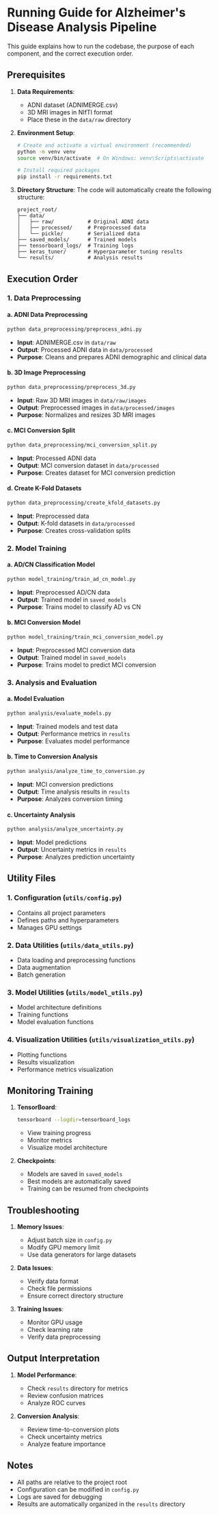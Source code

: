 # Running Guide for Alzheimer's Disease Analysis Pipeline

This guide explains how to run the codebase, the purpose of each component, and the correct execution order.

## Prerequisites

1. **Data Requirements**:
   - ADNI dataset (ADNIMERGE.csv)
   - 3D MRI images in NIfTI format
   - Place these in the `data/raw` directory

2. **Environment Setup**:
   ```bash
   # Create and activate a virtual environment (recommended)
   python -m venv venv
   source venv/bin/activate  # On Windows: venv\Scripts\activate
   
   # Install required packages
   pip install -r requirements.txt
   ```

3. **Directory Structure**:
   The code will automatically create the following structure:
   ```
   project_root/
   ├── data/
   │   ├── raw/           # Original ADNI data
   │   ├── processed/     # Preprocessed data
   │   └── pickle/        # Serialized data
   ├── saved_models/      # Trained models
   ├── tensorboard_logs/  # Training logs
   ├── keras_tuner/       # Hyperparameter tuning results
   └── results/           # Analysis results
   ```

## Execution Order

### 1. Data Preprocessing

#### a. ADNI Data Preprocessing
```bash
python data_preprocessing/preprocess_adni.py
```
- **Input**: ADNIMERGE.csv in `data/raw`
- **Output**: Processed ADNI data in `data/processed`
- **Purpose**: Cleans and prepares ADNI demographic and clinical data

#### b. 3D Image Preprocessing
```bash
python data_preprocessing/preprocess_3d.py
```
- **Input**: Raw 3D MRI images in `data/raw/images`
- **Output**: Preprocessed images in `data/processed/images`
- **Purpose**: Normalizes and resizes 3D MRI images

#### c. MCI Conversion Split
```bash
python data_preprocessing/mci_conversion_split.py
```
- **Input**: Processed ADNI data
- **Output**: MCI conversion dataset in `data/processed`
- **Purpose**: Creates dataset for MCI conversion prediction

#### d. Create K-Fold Datasets
```bash
python data_preprocessing/create_kfold_datasets.py
```
- **Input**: Preprocessed data
- **Output**: K-fold datasets in `data/processed`
- **Purpose**: Creates cross-validation splits

### 2. Model Training

#### a. AD/CN Classification Model
```bash
python model_training/train_ad_cn_model.py
```
- **Input**: Preprocessed AD/CN data
- **Output**: Trained model in `saved_models`
- **Purpose**: Trains model to classify AD vs CN

#### b. MCI Conversion Model
```bash
python model_training/train_mci_conversion_model.py
```
- **Input**: Preprocessed MCI conversion data
- **Output**: Trained model in `saved_models`
- **Purpose**: Trains model to predict MCI conversion

### 3. Analysis and Evaluation

#### a. Model Evaluation
```bash
python analysis/evaluate_models.py
```
- **Input**: Trained models and test data
- **Output**: Performance metrics in `results`
- **Purpose**: Evaluates model performance

#### b. Time to Conversion Analysis
```bash
python analysis/analyze_time_to_conversion.py
```
- **Input**: MCI conversion predictions
- **Output**: Time analysis results in `results`
- **Purpose**: Analyzes conversion timing

#### c. Uncertainty Analysis
```bash
python analysis/analyze_uncertainty.py
```
- **Input**: Model predictions
- **Output**: Uncertainty metrics in `results`
- **Purpose**: Analyzes prediction uncertainty

## Utility Files

### 1. Configuration (`utils/config.py`)
- Contains all project parameters
- Defines paths and hyperparameters
- Manages GPU settings

### 2. Data Utilities (`utils/data_utils.py`)
- Data loading and preprocessing functions
- Data augmentation
- Batch generation

### 3. Model Utilities (`utils/model_utils.py`)
- Model architecture definitions
- Training functions
- Model evaluation functions

### 4. Visualization Utilities (`utils/visualization_utils.py`)
- Plotting functions
- Results visualization
- Performance metrics visualization

## Monitoring Training

1. **TensorBoard**:
   ```bash
   tensorboard --logdir=tensorboard_logs
   ```
   - View training progress
   - Monitor metrics
   - Visualize model architecture

2. **Checkpoints**:
   - Models are saved in `saved_models`
   - Best models are automatically saved
   - Training can be resumed from checkpoints

## Troubleshooting

1. **Memory Issues**:
   - Adjust batch size in `config.py`
   - Modify GPU memory limit
   - Use data generators for large datasets

2. **Data Issues**:
   - Verify data format
   - Check file permissions
   - Ensure correct directory structure

3. **Training Issues**:
   - Monitor GPU usage
   - Check learning rate
   - Verify data preprocessing

## Output Interpretation

1. **Model Performance**:
   - Check `results` directory for metrics
   - Review confusion matrices
   - Analyze ROC curves

2. **Conversion Analysis**:
   - Review time-to-conversion plots
   - Check uncertainty metrics
   - Analyze feature importance

## Notes

- All paths are relative to the project root
- Configuration can be modified in `config.py`
- Logs are saved for debugging
- Results are automatically organized in the `results` directory 